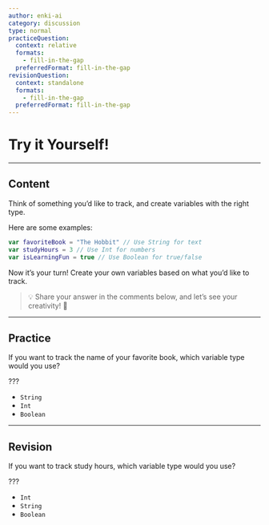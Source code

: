 ```yaml
---
author: enki-ai
category: discussion
type: normal
practiceQuestion:
  context: relative
  formats:
    - fill-in-the-gap
  preferredFormat: fill-in-the-gap
revisionQuestion:
  context: standalone
  formats:
    - fill-in-the-gap
  preferredFormat: fill-in-the-gap
---
```


# Try it Yourself!

---
## Content

Think of something you’d like to track, and create variables with the right type.

Here are some examples:

```kotlin
var favoriteBook = "The Hobbit" // Use String for text
var studyHours = 3 // Use Int for numbers
var isLearningFun = true // Use Boolean for true/false
```

Now it’s your turn! Create your own variables based on what you’d like to track.

> 💡 Share your answer in the comments below, and let’s see your creativity! 🎉


---
## Practice

If you want to track the name of your favorite book, which variable type would
you use?

???

- `String`
- `Int`
- `Boolean`


---
## Revision

If you want to track study hours, which variable type would you use?

???

- `Int`
- `String`
- `Boolean`


